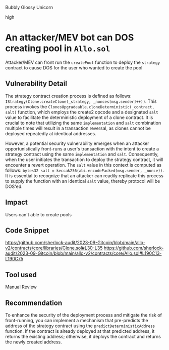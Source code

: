 Bubbly Glossy Unicorn

high

# An attacker/MEV bot can DOS creating pool in `Allo.sol`
Attacker/MEV can front run the `createPool` function to deploy the `strategy` contract to cause DOS for the user who wanted to create the pool
## Vulnerability Detail
The strategy contract creation process is defined as follows: `IStrategy(Clone.createClone(_strategy, _nonces[msg.sender]++))`. This process invokes the `ClonesUpgradeable.cloneDeterministic(_contract, salt)` function, which employs the create2 opcode and a designated `salt` value to facilitate the deterministic deployment of a clone contract. It is crucial to note that utilizing the same `implementation` and `salt` combination multiple times will result in a transaction reversal, as clones cannot be deployed repeatedly at identical addresses. 

However, a potential security vulnerability emerges when an attacker opportunistically front-runs a user's transaction with the intent to create a strategy contract using the same `implementation` and `salt`. Consequently, when the user initiates the transaction to deploy the strategy contract, it will encounter a revert operation. The `salt` value in this context is computed as follows: `bytes32 salt = keccak256(abi.encodePacked(msg.sender, _nonce))`. It is essential to recognize that an attacker can readily replicate this process to supply the function with an identical `salt` value, thereby protocol will be DOS'ed.
## Impact
Users can't able to create pools
## Code Snippet
https://github.com/sherlock-audit/2023-09-Gitcoin/blob/main/allo-v2/contracts/core/libraries/Clone.sol#L30-L35
https://github.com/sherlock-audit/2023-09-Gitcoin/blob/main/allo-v2/contracts/core/Allo.sol#L190C13-L190C75
## Tool used

Manual Review

## Recommendation

To enhance the security of the deployment process and mitigate the risk of front-running, you can implement a mechanism that pre-predicts the address of the strategy contract using the `predictDeterministicAddress` function. If the contract is already deployed at that predicted address, it returns the existing address; otherwise, it deploys the contract and returns the newly created address.